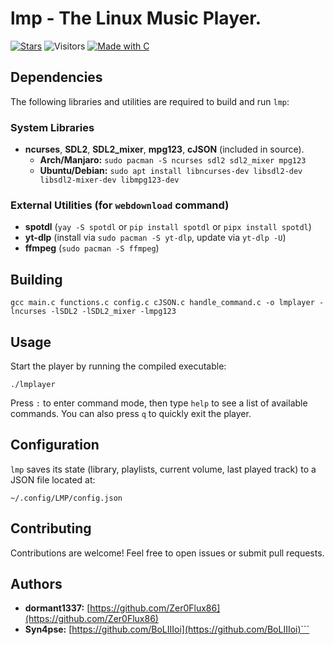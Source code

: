 # lmp - The Linux Music Player.

[![Stars](https://img.shields.io/github/stars/Zer0Flux86/lmp?label=Stars&labelColor=%23c2c2c2&color=%23555555&style=for-the-badge)](https://github.com/Zer0Flux86/lmp/stargazers)
![Visitors](https://img.shields.io/badge/Visitors-11-%23555555?labelColor=%23c2c2c2&color=%23555555&style=for-the-badge)
[![Made with C](https://img.shields.io/badge/Made%20with-C-blue?labelColor=%23c2c2c2&color=%23555555&style=for-the-badge)](https://en.wikipedia.org/wiki/C_(programming_language))

## Dependencies

The following libraries and utilities are required to build and run `lmp`:

### System Libraries
*   **ncurses**, **SDL2**, **SDL2_mixer**, **mpg123**, **cJSON** (included in source).
    *   **Arch/Manjaro:** `sudo pacman -S ncurses sdl2 sdl2_mixer mpg123`
    *   **Ubuntu/Debian:** `sudo apt install libncurses-dev libsdl2-dev libsdl2-mixer-dev libmpg123-dev`

### External Utilities (for `webdownload` command)
*   **spotdl** (`yay -S spotdl` or `pip install spotdl` or `pipx install spotdl`)
*   **yt-dlp** (install via `sudo pacman -S yt-dlp`, update via `yt-dlp -U`)
*   **ffmpeg** (`sudo pacman -S ffmpeg`)

## Building

    gcc main.c functions.c config.c cJSON.c handle_command.c -o lmplayer -lncurses -lSDL2 -lSDL2_mixer -lmpg123

## Usage

Start the player by running the compiled executable:

    ./lmplayer

Press `:` to enter command mode, then type `help` to see a list of available commands.
You can also press `q` to quickly exit the player.

## Configuration

`lmp` saves its state (library, playlists, current volume, last played track) to a JSON file located at:

    ~/.config/LMP/config.json

## Contributing

Contributions are welcome! Feel free to open issues or submit pull requests.

## Authors

*   **dormant1337:** [https://github.com/Zer0Flux86](https://github.com/Zer0Flux86)
*   **Syn4pse:** [https://github.com/BoLIIIoi](https://github.com/BoLIIIoi)```
